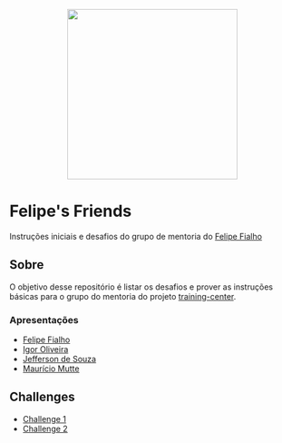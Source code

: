 <p align="center"><img src="https://user-images.githubusercontent.com/3603793/28849593-1d731f5c-76ee-11e7-8e7a-c39e80af1c2f.png" width="300"></p>

# Felipe's Friends

Instruções iniciais e desafios do grupo de mentoria do [Felipe Fialho](https://github.com/training-center/mentoria/blob/master/profiles/mentors/profiles/felipe_fialho.md)

## Sobre

O objetivo desse repositório é listar os desafios e prover as instruções básicas para o grupo do mentoria do projeto [training-center](https://github.com/training-center).

### Apresentações

- [Felipe Fialho](apresentacoes/felipe-fialho.md)
- [Igor Oliveira](apresentacoes/igor-oliveira.md)
- [Jefferson de Souza](apresentacoes/jefferson-de-souza.md)
- [Maurício Mutte](apresentacoes/mauricio-mutte.md)

## Challenges

- [Challenge 1](challenges/challenge-1.md)
- [Challenge 2](challenges/challenge-2.md)




